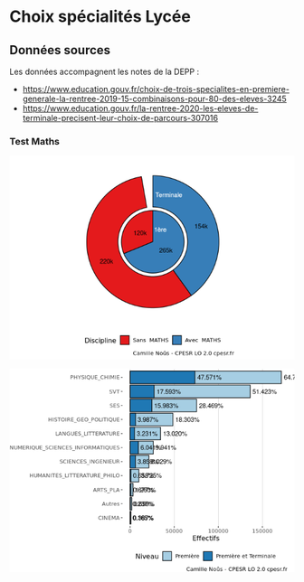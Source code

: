 Choix spécialités Lycée
================

## Données sources

Les données accompagnent les notes de la DEPP :

  - <https://www.education.gouv.fr/choix-de-trois-specialites-en-premiere-generale-la-rentree-2019-15-combinaisons-pour-80-des-eleves-3245>
  - <https://www.education.gouv.fr/la-rentree-2020-les-eleves-de-terminale-precisent-leur-choix-de-parcours-307016>

### Test Maths

![](SpécialitésLycée_files/figure-gfm/maths.global-1.png)<!-- -->

![](SpécialitésLycée_files/figure-gfm/maths.cospe-1.png)<!-- -->

